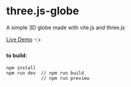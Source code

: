 # three.js-globe

A simple 3D globe made with vite.js and three.js

[Live Demo](https://chicco4.github.io/three.js-globe/) :point_left:

#### to build:

    npm install
    npm run dev  // npm run build
                 // npm run preview
